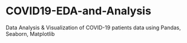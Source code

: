 # COVID19-EDA-and-Analysis
Data Analysis &amp; Visualization of COVID-19 patients data using Pandas, Seaborn, Matplotlib
